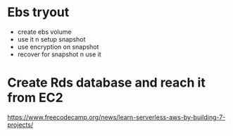 # Ebs tryout
* create ebs volume
* use it n setup snapshot
* use encryption on snapshot
* recover for snapshot n use it

# Create Rds database and reach it from EC2

https://www.freecodecamp.org/news/learn-serverless-aws-by-building-7-projects/
